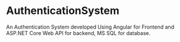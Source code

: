 # AuthenticationSystem
An Authentication System developed Using Angular for Frontend and ASP.NET Core Web API for backend, MS SQL for database.




